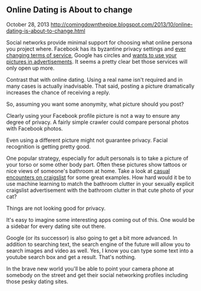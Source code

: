 ## Online Dating is About to change

October 28, 2013
http://comingdownthepipe.blogspot.com/2013/10/online-dating-is-about-to-change.html

Social networks provide minimal support for choosing what online persona you project where.  Facebook has its byzantine privacy settings and [ever changing terms of service](http://money.cnn.com/2013/10/11/technology/social/facebook-search-privacy/), Google has circles and [wants to use your pictures in advertisements](http://www.theverge.com/2013/10/11/4827372/google-ads-using-your-name-picture-to-sell-products).  It seems a pretty clear bet those services will only open up more.

Contrast that with online dating.  Using a real name isn't required and in many cases is actually inadvisable.  That said, posting a picture dramatically increases the chance of receiving a reply.

So, assuming you want some anonymity, what picture should you post?

Clearly using your Facebook profile picture is not a way to ensure any degree of privacy.  A fairly simple crawler could compare personal photos with Facebook photos.

Even using a different picture might not guarantee privacy.  Facial recognition is getting pretty good.

One popular strategy, especially for adult personals is to take a picture of your torso or some other body part.  Often these pictures show tattoos or nice views of someone's bathroom at home.  Take a look at [casual encounters on craigslist](http://seattle.craigslist.org/search/cas?query=w4m&zoomToPosting=&minAsk=&maxAsk=&hasPic=1) for some great examples.  How hard would it be to use machine learning to match the bathroom clutter in your sexually explicit craigslist advertisement with the bathroom clutter in that cute photo of your cat?

Things are not looking good for privacy.

It's easy to imagine some interesting apps coming out of this.  One would be a sidebar for every dating site out there.

Google (or its successor) is also going to get a bit more advanced.  In addition to searching text, the search engine of the future will allow you to search images and video as well.  Yes, I know you can type some text into a youtube search box and get a result.  That's nothing.

In the brave new world you'll be able to point your camera phone at somebody on the street and get their social networking profiles including those pesky dating sites.
